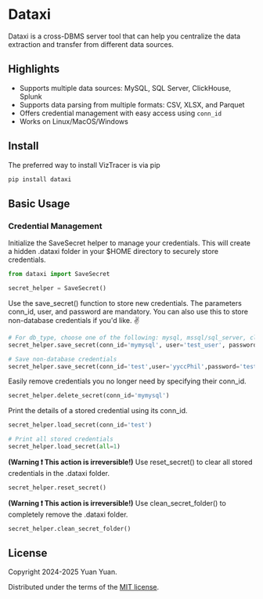 # Dataxi

Dataxi is a cross-DBMS server tool that can help you centralize the data extraction and transfer from different data sources.

## Highlights

* Supports multiple data sources: MySQL, SQL Server, ClickHouse, Splunk
* Supports data parsing from multiple formats: CSV, XLSX, and Parquet
* Offers credential management with easy access using `conn_id`
* Works on Linux/MacOS/Windows

## Install

The preferred way to install VizTracer is via pip

```sh
pip install dataxi
```

## Basic Usage

### Credential Management

Initialize the SaveSecret helper to manage your credentials. This will create a hidden .dataxi folder in your $HOME directory to securely store credentials.

```python
from dataxi import SaveSecret

secret_helper = SaveSecret()
```

Use the save_secret() function to store new credentials. The parameters conn_id, user, and password are mandatory. You can also use this to store non-database credentials if you'd like. :v: 

```python
# For db_type, choose one of the following: mysql, mssql/sql_server, clickhouse/ch
secret_helper.save_secret(conn_id='mymysql', user='test_user', password='test_pw', db_type='mysql', host='test.net', port='3306', database='test_db')

# Save non-database credentials
secret_helper.save_secret(conn_id='test',user='yyccPhil',password='test_pw')
```

Easily remove credentials you no longer need by specifying their conn_id.

```python
secret_helper.delete_secret(conn_id='mymysql')
```

Print the details of a stored credential using its conn_id.

```python
secret_helper.load_secret(conn_id='test')

# Print all stored credentials
secret_helper.load_secret(all=1)
```

**(Warning :exclamation: This action is irreversible!)** Use reset_secret() to clear all stored credentials in the .dataxi folder.

```python
secret_helper.reset_secret()
```

**(Warning :exclamation: This action is irreversible!)** Use clean_secret_folder() to completely remove the .dataxi folder.

```python
secret_helper.clean_secret_folder()
```

## License

Copyright 2024-2025 Yuan Yuan.

Distributed under the terms of the  [MIT license](https://github.com/yyccPhil/dataxi/blob/main/LICENSE).